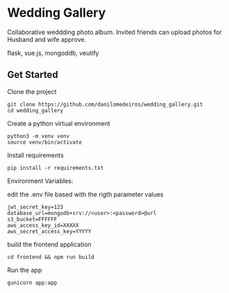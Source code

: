# Wedding Gallery

Collaborative weddding photo album. Invited friends can upload photos for Husband and wife approve.

flask, vue.js, mongoddb, veutify

## Get Started

Clone the project
```
git clone https://github.com/danilomedeiros/wedding_gallery.git
cd wedding_gallery
```

Create a python virtual environment
```
python3 -m venv venv
source venv/bin/activate
```

Install requirements
```
pip install -r requirements.txt 
```
Environment Variables:

edit the .env file based with the rigth parameter values
```
jwt_secret_key=123
database_url=mongodb+srv://<user>:<password>@url
s3_bucket=FFFFFF
aws_access_key_id=XXXXX
aws_secret_access_key=YYYYY
```

build the frontend application 
```
cd frontend && npm run build 
```
Run the app
```
gunicorn app:app
```